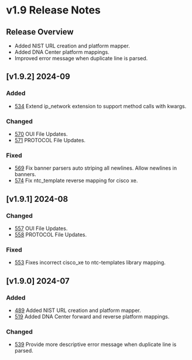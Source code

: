 # v1.9 Release Notes

## Release Overview

- Added NIST URL creation and platform mapper.
- Added DNA Center platform mappings.
- Improved error message when duplicate line is parsed.

## [v1.9.2] 2024-09

### Added
- [534](https://github.com/networktocode/netutils/pull/534) Extend ip_network extension to support method calls with kwargs.

### Changed
- [570](https://github.com/networktocode/netutils/pull/570) OUI File Updates.
- [571](https://github.com/networktocode/netutils/pull/571) PROTOCOL File Updates.

### Fixed

- [569](https://github.com/networktocode/netutils/pull/569) Fix banner parsers auto striping all newlines. Allow newlines in banners.
- [574](https://github.com/networktocode/netutils/pull/574) Fix ntc_template reverse mapping for cisco xe.

## [v1.9.1] 2024-08

### Changed

- [557](https://github.com/networktocode/netutils/pull/557) OUI File Updates.
- [558](https://github.com/networktocode/netutils/pull/558) PROTOCOL File Updates.

### Fixed

- [553](https://github.com/networktocode/netutils/pull/553) Fixes incorrect cisco_xe to ntc-templates library mapping.

## [v1.9.0] 2024-07

### Added

- [489](https://github.com/networktocode/netutils/pull/489) Added NIST URL creation and platform mapper.
- [519](https://github.com/networktocode/netutils/pull/519) Added DNA Center forward and reverse platform mappings.

### Changed

- [539](https://github.com/networktocode/netutils/pull/539) Provide more descriptive error message when duplicate line is parsed.
